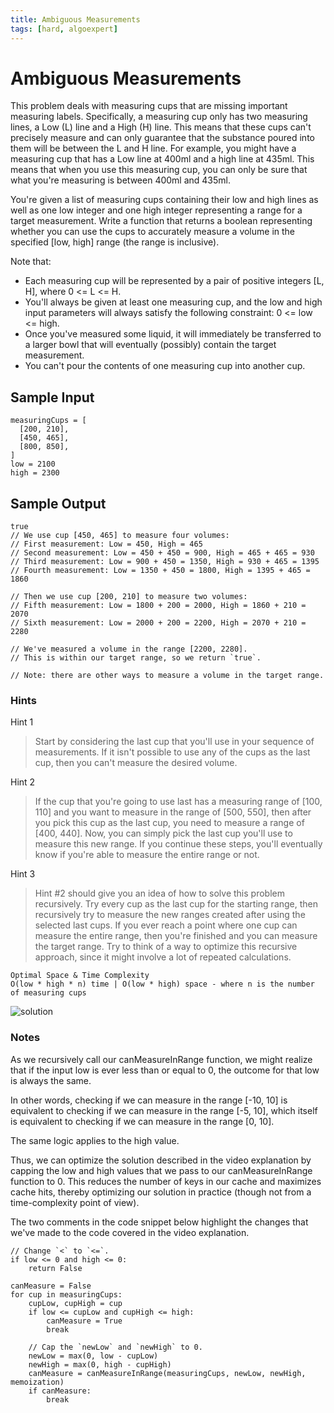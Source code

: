 ```yaml
---
title: Ambiguous Measurements
tags: [hard, algoexpert]
---
```


# Ambiguous Measurements

This problem deals with measuring cups that are missing important measuring labels. Specifically, a measuring cup only has two measuring lines, a Low (L) line and a High (H) line. This means that these cups can't precisely measure and can only guarantee that the substance poured into them will be between the L and H line. For example, you might have a measuring cup that has a Low line at 400ml and a high line at 435ml. This means that when you use this measuring cup, you can only be sure that what you're measuring is between 400ml and 435ml.

You're given a list of measuring cups containing their low and high lines as well as one low integer and one high integer representing a range for a target measurement. Write a function that returns a boolean representing whether you can use the cups to accurately measure a volume in the specified [low, high] range (the range is inclusive).

Note that:

   - Each measuring cup will be represented by a pair of positive integers [L, H], where 0 <= L <= H.
   - You'll always be given at least one measuring cup, and the low and high input parameters will always satisfy the following constraint: 0 <= low <= high.
   - Once you've measured some liquid, it will immediately be transferred to a larger bowl that will eventually (possibly) contain the target measurement.
   - You can't pour the contents of one measuring cup into another cup.

## Sample Input

``` 
measuringCups = [
  [200, 210],
  [450, 465],
  [800, 850],
] 
low = 2100
high = 2300
```

## Sample Output

``` 
true
// We use cup [450, 465] to measure four volumes:
// First measurement: Low = 450, High = 465
// Second measurement: Low = 450 + 450 = 900, High = 465 + 465 = 930
// Third measurement: Low = 900 + 450 = 1350, High = 930 + 465 = 1395
// Fourth measurement: Low = 1350 + 450 = 1800, High = 1395 + 465 = 1860

// Then we use cup [200, 210] to measure two volumes:
// Fifth measurement: Low = 1800 + 200 = 2000, High = 1860 + 210 = 2070
// Sixth measurement: Low = 2000 + 200 = 2200, High = 2070 + 210 = 2280

// We've measured a volume in the range [2200, 2280].
// This is within our target range, so we return `true`.

// Note: there are other ways to measure a volume in the target range.
```

### Hints

Hint 1
> Start by considering the last cup that you'll use in your sequence of measurements. If it isn't possible to use any of the cups as the last cup, then you can't measure the desired volume.

Hint 2
> If the cup that you're going to use last has a measuring range of [100, 110] and you want to measure in the range of [500, 550], then after you pick this cup as the last cup, you need to measure a range of [400, 440]. Now, you can simply pick the last cup you'll use to measure this new range. If you continue these steps, you'll eventually know if you're able to measure the entire range or not.

Hint 3
> Hint #2 should give you an idea of how to solve this problem recursively. Try every cup as the last cup for the starting range, then recursively try to measure the new ranges created after using the selected last cups. If you ever reach a point where one cup can measure the entire range, then you're finished and you can measure the target range. Try to think of a way to optimize this recursive approach, since it might involve a lot of repeated calculations.

```
Optimal Space & Time Complexity
O(low * high * n) time | O(low * high) space - where n is the number of measuring cups
```

![solution](image.png)

### Notes

As we recursively call our canMeasureInRange function, we might realize that if the input low is ever less than or equal to 0, the outcome for that low is always the same.

In other words, checking if we can measure in the range [-10, 10] is equivalent to checking if we can measure in the range [-5, 10], which itself is equivalent to checking if we can measure in the range [0, 10].

The same logic applies to the high value.

Thus, we can optimize the solution described in the video explanation by capping the low and high values that we pass to our canMeasureInRange function to 0. This reduces the number of keys in our cache and maximizes cache hits, thereby optimizing our solution in practice (though not from a time-complexity point of view).

The two comments in the code snippet below highlight the changes that we've made to the code covered in the video explanation.

``` 
// Change `<` to `<=`.
if low <= 0 and high <= 0:
    return False

canMeasure = False
for cup in measuringCups:
    cupLow, cupHigh = cup
    if low <= cupLow and cupHigh <= high:
        canMeasure = True
        break

    // Cap the `newLow` and `newHigh` to 0.
    newLow = max(0, low - cupLow)
    newHigh = max(0, high - cupHigh)
    canMeasure = canMeasureInRange(measuringCups, newLow, newHigh, memoization)
    if canMeasure:
        break
```